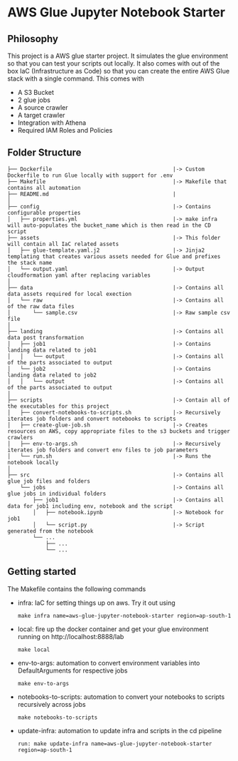 # AWS Glue Jupyter Notebook Starter

## Philosophy
This project is a AWS glue starter project. It simulates the glue environment so that you can test your scripts out locally. 
It also comes with out of the box IaC (Infrastructure as Code) so that you can create the entire AWS Glue stack with a single command. 
This comes with
- A S3 Bucket
- 2 glue jobs
- A source crawler
- A target crawler
- Integration with Athena
- Required IAM Roles and Policies 

## Folder Structure
```
├── Dockerfile                                      |-> Custom Dockerfile to run Glue locally with support for .env
├── Makefile                                        |-> Makefile that contains all automation
├── README.md                                       |
│
├── config                                          |-> Contains configurable properties
│   ├── properties.yml                              |-> make infra will auto-populates the bucket_name which is then read in the CD script
├── assets                                          |-> This folder will contain all IaC related assets
│   ├── glue-template.yaml.j2                       |-> Jinja2 templating that creates various assets needed for Glue and prefixes the stack name
│   └── output.yaml                                 |-> Output cloudformation yaml after replacing variables
│
├── data                                            |-> Contains all data assets required for local exection
│   └── raw                                         |-> Contains all of the raw data files
│       └── sample.csv                              |-> Raw sample csv file
│
├── landing                                         |-> Contains all data post transformation
│   ├── job1                                        |-> Contains landing data related to job1
│   │   └── output                                  |-> Contains all of the parts associated to output
│   └── job2                                        |-> Contains landing data related to job2
│   │   └── output                                  |-> Contains all of the parts associated to output
│
├── scripts                                         |-> Contain all of the executables for this project
│   ├── convert-notebooks-to-scripts.sh             |-> Recursively iterates job folders and convert notebooks to scripts
│   ├── create-glue-job.sh                          |-> Creates resources on AWS, copy appropriate files to the s3 buckets and trigger crawlers
│   ├── env-to-args.sh                              |-> Recursively iterates job folders and convert env files to job parameters
│   └── run.sh                                      |-> Runs the notebook locally
│
├── src                                             |-> Contains all glue job files and folders
    └── jobs                                        |-> Contains all glue jobs in individual folders
        ├── job1                                    |-> Contains all data for job1 including env, notebook and the script
        │   ├── notebook.ipynb                      |-> Notebook for job1
        │   └── script.py                           |-> Script generated from the notebook
        └── ...
            ├── ...
            └── ...

```
## Getting started

The Makefile contains the following commands
- infra: IaC for setting things up on aws. Try it out using
    ```
    make infra name=aws-glue-jupyter-notebook-starter region=ap-south-1
    ```

- local: fire up the docker container and get your glue environment running on http://localhost:8888/lab
    ```
    make local
    ```

- env-to-args: automation to convert environment variables into DefaultArguments for respective jobs
    ```
    make env-to-args
    ```

- notebooks-to-scripts: automation to convert your notebooks to scripts recursively across jobs
    ```
    make notebooks-to-scripts
    ```

- update-infra: automation to update infra and scripts in the cd pipeline
    ```
    run: make update-infra name=aws-glue-jupyter-notebook-starter region=ap-south-1
    ```
